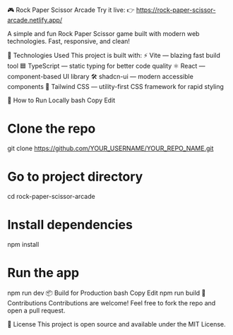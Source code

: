 🎮 Rock Paper Scissor Arcade
Try it live: 👉 https://rock-paper-scissor-arcade.netlify.app/

A simple and fun Rock Paper Scissor game built with modern web technologies. Fast, responsive, and clean!

🚀 Technologies Used
This project is built with:
⚡️ Vite — blazing fast build tool
🟦 TypeScript — static typing for better code quality
⚛️ React — component-based UI library
🛠️ shadcn-ui — modern accessible components
🎨 Tailwind CSS — utility-first CSS framework for rapid styling

📝 How to Run Locally
bash
Copy
Edit
# Clone the repo
git clone https://github.com/YOUR_USERNAME/YOUR_REPO_NAME.git

# Go to project directory
cd rock-paper-scissor-arcade

# Install dependencies
npm install

# Run the app
npm run dev
📦 Build for Production
bash
Copy
Edit
npm run build
🙌 Contributions
Contributions are welcome! Feel free to fork the repo and open a pull request.

📄 License
This project is open source and available under the MIT License.
